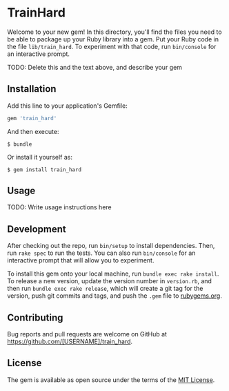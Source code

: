 # TrainHard

Welcome to your new gem! In this directory, you'll find the files you need to be able to package up your Ruby library into a gem. Put your Ruby code in the file `lib/train_hard`. To experiment with that code, run `bin/console` for an interactive prompt.

TODO: Delete this and the text above, and describe your gem

## Installation

Add this line to your application's Gemfile:

```ruby
gem 'train_hard'
```

And then execute:

    $ bundle

Or install it yourself as:

    $ gem install train_hard

## Usage

TODO: Write usage instructions here

## Development

After checking out the repo, run `bin/setup` to install dependencies. Then, run `rake spec` to run the tests. You can also run `bin/console` for an interactive prompt that will allow you to experiment.

To install this gem onto your local machine, run `bundle exec rake install`. To release a new version, update the version number in `version.rb`, and then run `bundle exec rake release`, which will create a git tag for the version, push git commits and tags, and push the `.gem` file to [rubygems.org](https://rubygems.org).

## Contributing

Bug reports and pull requests are welcome on GitHub at https://github.com/[USERNAME]/train_hard.


## License

The gem is available as open source under the terms of the [MIT License](http://opensource.org/licenses/MIT).

